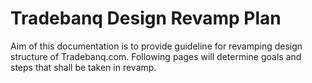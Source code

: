 # Tradebanq Design Revamp Plan

Aim of this documentation is to provide guideline for revamping design structure of Tradebanq.com. Following pages will determine goals and steps that shall be taken in revamp.
